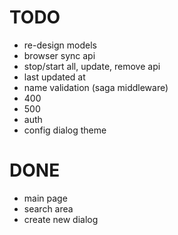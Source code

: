 # TODO

- re-design models
- browser sync api 
- stop/start all, update, remove api
- last updated at
- name validation (saga middleware)
- 400
- 500
- auth
- config dialog theme

# DONE

- main page
- search area
- create new dialog
